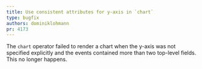 ```yaml
---
title: Use consistent attributes for y-axis in `chart`
type: bugfix
authors: dominiklohmann
pr: 4173
---
```


The `chart` operator failed to render a chart when the y-axis was not specified
explicitly and the events contained more than two top-level fields. This no
longer happens.
